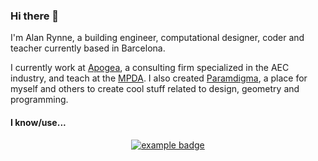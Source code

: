 ### Hi there 👋

I'm Alan Rynne, a building engineer, computational designer, coder and teacher currently based in Barcelona.

I currently work at [Apogea](), a consulting firm specialized in the AEC industry, and teach at the [MPDA](). I also created [Paramdigma](), a place for myself and others to create cool stuff related to design, geometry and programming.

#### I know/use...

<p align="center">
 <a href="#">
    <img src="help/badge1.svg" alt="example badge" style="vertical-align:top margin:6px 4px">
  </a>  
</p>

<!--
**AlanRynne/AlanRynne** is a ✨ _special_ ✨ repository because its `README.md` (this file) appears on your GitHub profile.

Here are some ideas to get you started:

- 🔭 I’m currently working on ...
- 🌱 I’m currently learning ...
- 👯 I’m looking to collaborate on ...
- 🤔 I’m looking for help with ...
- 💬 Ask me about ...
- 📫 How to reach me: ...
- 😄 Pronouns: ...
- ⚡ Fun fact: ...
-->
